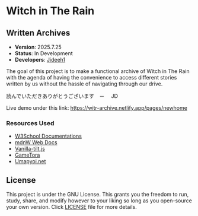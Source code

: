 # Witch in The Rain

## Written Archives

- **Version**: 2025.7.25
- **Status**: In Development
- **Developers**: [Jideeh1](https://github.com/Jideeh1)

The goal of this project is to make a functional archive of Witch in The Rain with the agenda of having the convenience to access different stories written by us without the hassle of navigating through our drive.

読んでいただきありがとうございます　－　 JD

Live demo under this link: https://witr-archive.netlify.app/pages/newhome

### Resources Used

- [W3School Documentations](https://www.w3schools.com/)
- [mdnW Web Docs](https://developer.mozilla.org/en-US/)
- [Vanilla-tilt.js](https://micku7zu.github.io/vanilla-tilt.js/)
- [GameTora](https://gametora.com/umamusume)
- [Umapyoi.net](https://umapyoi.net/)

## License

This project is under the GNU License. This grants you the freedom to run, study, share, and modify however to your liking so long as you open-source your own version. Click <a href="License.txt">LICENSE</a> file for more details.

